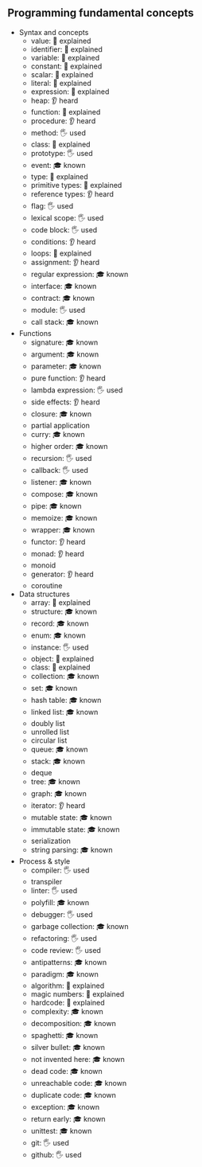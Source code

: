 ## Programming fundamental concepts

- Syntax and concepts
  - value: 🙋 explained
  - identifier: 🙋 explained
  - variable: 🙋 explained
  - constant: 🙋 explained
  - scalar: 🙋 explained
  - literal: 🙋 explained
  - expression: 🙋 explained
  - heap: 👂 heard
  - function: 🙋 explained
  - procedure: 👂 heard
  - method: 🖐️ used
  - class: 🙋 explained
  - prototype: 🖐️ used
  - event: 🎓 known
  - type: 🙋 explained
  - primitive types: 🙋 explained
  - reference types: 👂 heard
  - flag: 🖐️ used
  - lexical scope: 🖐️ used
  - code block: 🖐️ used
  - conditions: 👂 heard
  - loops: 🙋 explained
  - assignment: 👂 heard
  - regular expression: 🎓 known
  - interface: 🎓 known
  - contract: 🎓 known
  - module: 🖐️ used
  - call stack: 🎓 known
- Functions
  - signature: 🎓 known
  - argument: 🎓 known
  - parameter: 🎓 known
  - pure function: 👂 heard
  - lambda expression: 🖐️ used
  - side effects: 👂 heard
  - closure: 🎓 known
  - partial application
  - curry: 🎓 known
  - higher order: 🎓 known
  - recursion: 🖐️ used
  - callback: 🖐️ used
  - listener: 🎓 known
  - compose: 🎓 known
  - pipe: 🎓 known
  - memoize: 🎓 known
  - wrapper: 🎓 known
  - functor: 👂 heard
  - monad: 👂 heard
  - monoid
  - generator: 👂 heard
  - coroutine
- Data structures
  - array: 🙋 explained
  - structure: 🎓 known
  - record: 🎓 known
  - enum: 🎓 known
  - instance: 🖐️ used
  - object: 🙋 explained
  - class: 🙋 explained
  - collection: 🎓 known
  - set: 🎓 known
  - hash table: 🎓 known
  - linked list: 🎓 known
  - doubly list
  - unrolled list
  - circular list
  - queue: 🎓 known
  - stack: 🎓 known
  - deque
  - tree: 🎓 known
  - graph: 🎓 known
  - iterator: 👂 heard
  - mutable state: 🎓 known
  - immutable state: 🎓 known
  - serialization
  - string parsing: 🎓 known
- Process & style
  - compiler: 🖐️ used
  - transpiler
  - linter: 🖐️ used
  - polyfill: 🎓 known
  - debugger: 🖐️ used
  - garbage collection: 🎓 known
  - refactoring: 🖐️ used
  - code review: 🖐️ used
  - antipatterns: 🎓 known
  - paradigm: 🎓 known
  - algorithm: 🙋 explained
  - magic numbers: 🙋 explained
  - hardcode: 🙋 explained
  - complexity: 🎓 known
  - decomposition: 🎓 known
  - spaghetti: 🎓 known
  - silver bullet: 🎓 known
  - not invented here: 🎓 known
  - dead code: 🎓 known
  - unreachable code: 🎓 known
  - duplicate code: 🎓 known
  - exception: 🎓 known
  - return early: 🎓 known
  - unittest: 🎓 known
  - git: 🖐️ used
  - github: 🖐️ used
